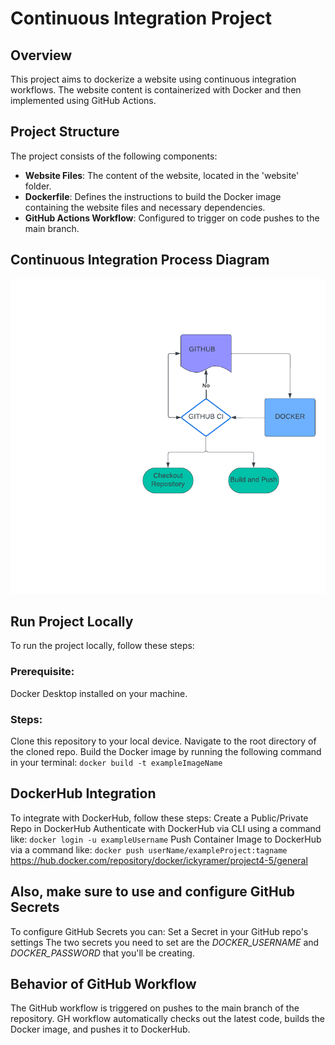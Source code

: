 # Continuous Integration Project

## Overview
This project aims to dockerize a website using continuous integration workflows. The website content is containerized with Docker and then implemented using GitHub Actions.

## Project Structure
The project consists of the following components:
- **Website Files**: The content of the website, located in the 'website' folder.
- **Dockerfile**: Defines the instructions to build the Docker image containing the website files and necessary dependencies.
- **GitHub Actions Workflow**: Configured to trigger on code pushes to the main branch.

## Continuous Integration Process Diagram
![Continuous Integration Process Diagram](DIAGRAM.png)

## Run Project Locally

To run the project locally, follow these steps:
### Prerequisite:
Docker Desktop installed on your machine.
### Steps:
Clone this repository to your local device.
Navigate to the root directory of the cloned repo.
Build the Docker image by running the following command in your terminal:
  `docker build -t exampleImageName`

## DockerHub Integration

To integrate with DockerHub, follow these steps:
    Create a Public/Private Repo in DockerHub
    Authenticate with DockerHub via CLI using a command like:
      `docker login -u exampleUsername`
    Push Container Image to DockerHub via a command like:
      `docker push userName/exampleProject:tagname`
      https://hub.docker.com/repository/docker/ickyramer/project4-5/general

## Also, make sure to use and configure GitHub Secrets

To configure GitHub Secrets you can:
    Set a Secret in your GitHub repo's settings
    The two secrets you need to set are the *DOCKER_USERNAME* and *DOCKER_PASSWORD* that you'll be creating.

## Behavior of GitHub Workflow

The GitHub workflow is triggered on pushes to the main branch of the repository. GH workflow automatically checks out the latest code, builds the Docker image, and pushes it to DockerHub.
